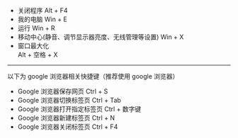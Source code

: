 - 关闭程序
Alt + F4
- 我的电脑
Win + E
- 运行
Win + R
- 移动中心(静音、调节显示器亮度、无线管理等设置)
Win + X
- 窗口最大化  
Alt + 空格 + X
---
以下为 google 浏览器相关快捷键（推荐使用 google 浏览器）
- Google 浏览器保存网页
Ctrl + S
- Google 浏览器切换标签页
Ctrl + Tab
- Google 浏览器打开指定标签页
Ctrl + 数字键
- Google 浏览器新建标签页
Ctrl + N
- Google 浏览器关闭标签页
Ctrl + F4